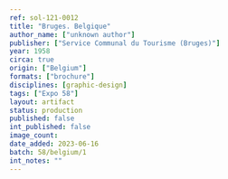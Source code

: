 ```yaml
---
ref: sol-121-0012
title: "Bruges. Belgique"
author_name: ["unknown author"]
publisher: ["Service Communal du Tourisme (Bruges)"]
year: 1958
circa: true
origin: ["Belgium"]
formats: ["brochure"]
disciplines: [graphic-design]
tags: ["Expo 58"]
layout: artifact
status: production
published: false
int_published: false
image_count:
date_added: 2023-06-16
batch: 58/belgium/1
int_notes: ""
---
```

